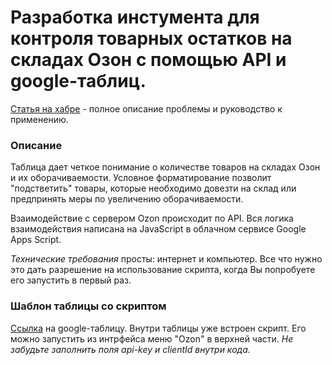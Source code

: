 # Разработка инстумента для контроля товарных остатков на складах Озон с помощью API и google-таблиц.
[Статья на хабре](https://habr.com/ru/post/672194/) - полное описание проблемы и руководство к применению.

### Описание
Таблица дает четкое понимание о количестве товаров на складах Озон и их оборачиваемости. Условное форматирование позволит "подстветить" товары, которые необходимо довезти на склад или предпринять меры по увеличению оборачиваемости.

Взаимодействие с сервером Ozon происходит по API. Вся логика взаимодействия написана на JavaScript в облачном сервисе Google Apps Script.

*Технические требования* просты: интернет и компьютер. Все что нужно это дать разрешение на использование скрипта, когда Вы попробуете его запустить в первый раз.  

### Шаблон таблицы со скриптом

[Ссылка]() на google-таблицу. Внутри таблицы уже встроен скрипт. Его можно запустить из интрфейса меню "Ozon" в верхней части. *Не забудьте заполнить поля api-key и clientId внутри кода.* 
